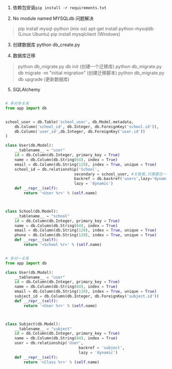1. 依赖包安装`pip install -r requirements.txt`

2. No module named MYSQLdb 问题解决
> pip install mysql-python (mix os)
> apt-get install python-mysqldb (Linux Ubuntu)
> pip install mysqlclient (Windows)

3. 创建数据库 python db_create.py

4. 数据库迁移
> python db_migrate.py db init  (创建一个迁移库)
> python db_migrate.py db migrate -m "initial migration" (创建迁移脚本)
> python db_migrate.py db upgrade (更新数据库)



5. SQLAlchemy

```python

# 多对多关系
from app import db


school_user = db.Table('school_user', db.Model.metadata,
    db.Column('school_id', db.Integer, db.ForeignKey('school.id')),
    db.Column('user_id',db.Integer, db.ForeignKey('user.id'))
)

class User(db.Model):
    __tablename__ = "user"
    id = db.Column(db.Integer, primary_key = True)
    name = db.Column(db.String(64), index = True)
    email = db.Column(db.String(120), index = True, unique = True)
    school_id = db.relationship('School',
                              secondary = school_user, #关联表,只需要在一个表建立关系,sqlalchemy会负责处理好另一个表
                              backref = db.backref('users',lazy='dynamic'),
                              lazy = 'dynamic')
    def __repr__(self):
        return '<User %r>' % (self.name)



class School(db.Model):
    __tablename__ = "school"
    id = db.Column(db.Integer, primary_key = True)
    name = db.Column(db.String(64), index = True)
    email = db.Column(db.String(120), index = True, unique = True)
    phone = db.Column(db.String(120), index = True, unique = True)
    def __repr__(self):
        return '<School %r>' % (self.name)


```

```python

# 多对一关系
from app import db

class User(db.Model):
    __tablename__ = "user"
    id = db.Column(db.Integer, primary_key = True)
    name = db.Column(db.String(64), index = True)
    email = db.Column(db.String(120), index = True, unique = True)
    subject_id = db.Column(db.Integer, db.ForeignKey('subject.id'))
    def __repr__(self):
        return '<User %r>' % (self.name)



class Subject(db.Model):
    __tablename__ = "subject"
    id = db.Column(db.Integer, primary_key = True)
    name = db.Column(db.String(64), index = True)  
    user = db.relationship('User',
                                backref = 'subject',
                                lazy = 'dynamic')
    def __repr__(self):
        return '<Class %r>' % (self.name)


```
